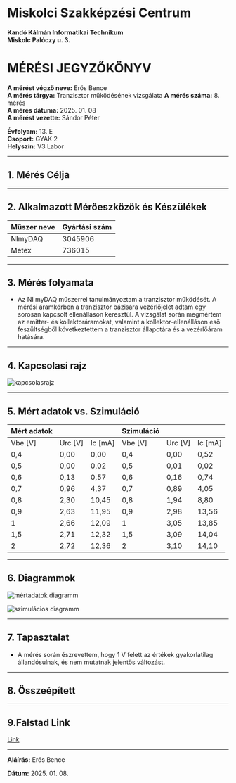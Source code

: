 # Miskolci Szakképzési Centrum  
**Kandó Kálmán Informatikai Technikum**  
**Miskolc Palóczy u. 3.**

# MÉRÉSI JEGYZŐKÖNYV

**A mérést végző neve:** Erős Bence  
**A mérés tárgya:** Tranzisztor működésének vizsgálata
**A mérés száma:** 8. mérés  
**A mérés dátuma:** 2025. 01. 08  
**A mérést vezette:** Sándor Péter  

**Évfolyam:** 13. E  
**Csoport:** GYAK 2  
**Helyszín:** V3 Labor 

---

## 1. Mérés Célja 


---

## 2. Alkalmazott Mérőeszközök és Készülékek

| Műszer neve                         | Gyártási szám         |
| ----------------------------------- | -------------------   |
|  NImyDAQ                            | 3045906               |
| Metex                               | 736015                |

---

## 3. Mérés folyamata 

- Az NI myDAQ műszerrel tanulmányoztam a tranzisztor működését. A mérési áramkörben a tranzisztor bázisára vezérlőjelet adtam egy sorosan kapcsolt ellenálláson keresztül. A vizsgálat során megmértem az emitter- és kollektoráramokat, valamint a kollektor-ellenálláson eső feszültségből következtettem a tranzisztor állapotára és a vezérlőáram hatására.

---

## 4. Kapcsolasi rajz

![kapcsolasrajz](https://github.com/user-attachments/assets/00b86d92-13a3-4277-b019-df7a2c8ef0b5)

---

## 5. Mért adatok vs. Szimuláció

| **Mért adatok** |         |         | **Szimuláció** |         |         |
|------------------|---------|---------|----------------|---------|---------|
| Vbe [V]         | Urc [V] | Ic [mA] | Vbe [V]        | Urc [V] | Ic [mA] |
| 0,4             | 0,00    | 0,00    | 0,4            | 0,00    | 0,52    |
| 0,5             | 0,00    | 0,02    | 0,5            | 0,01    | 0,02    |
| 0,6             | 0,13    | 0,57    | 0,6            | 0,16    | 0,74    |
| 0,7             | 0,96    | 4,37    | 0,7            | 0,89    | 4,05    |
| 0,8             | 2,30    | 10,45   | 0,8            | 1,94    | 8,80    |
| 0,9             | 2,63    | 11,95   | 0,9            | 2,98    | 13,56   |
| 1               | 2,66    | 12,09   | 1              | 3,05    | 13,85   |
| 1,5             | 2,71    | 12,32   | 1,5            | 3,09    | 14,04   |
| 2               | 2,72    | 12,36   | 2              | 3,10    | 14,10   |

---

## 6. Diagrammok

![mértadatok diagramm](https://github.com/user-attachments/assets/ef901e09-2eb6-4ae4-8ccb-e58e06724324)


![szimulácios diagramm](https://github.com/user-attachments/assets/57cc4008-8504-4f00-9c31-95d7451f9419)


---

## 7. Tapasztalat

- A mérés során észrevettem, hogy 1 V felett az értékek gyakorlatilag állandósulnak, és nem mutatnak jelentős változást.

---

## 8. Összeépített



---

## 9.Falstad Link

[Link](https://www.falstad.com/circuit/circuitjs.html?ctz=CQAgjCAMB0l3BWcMBMcUHYMGZIA4UA2ATmIxAUgoqoQFMBaMMAKABcQUUAWEXXlHjx9IvKhBgI8haRkLZShBAkIoo0QpsrF8JQhm4YEvPMRAATOgDMAhgFcANmxZhVnIeEJVBwn5wvW9k4MDnTm4FCRMJCsAO7uwthoCXwyUCwA5inYaX7crlEsAE6cPCK8rlT8kWCUkCzxfjnClanC9QBunlVprdVUVNzeUeoILABKKdy+HgUDIEPU85INUzPCeAPFKZsprd5oq3mJadPpjbNebd3pAA7XZ8032CNg8O8sQA)

---

**Aláírás:** Erős Bence

**Dátum:** 2025. 01. 08.


